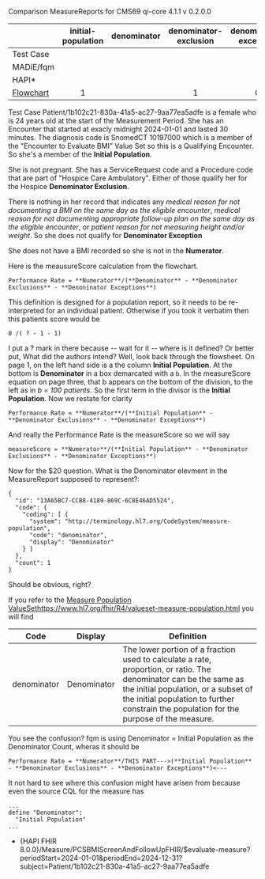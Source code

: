 Comparison MeasureReports for CMS69 qi-core 4.1.1 v 0.2.0.0

|   |initial-population|denominator|denominator-exclusion|denominator-exception|numerator|measureScore|
|---|:----------------:|:---------:|:-------------------:|:-------------------:|:-------:|:----------:|
|Test Case|            |           |                     |                     |         |            |
|MADiE/fqm|            |           |                     |                     |         |            |
|HAPI*    |            |           |                     |                     |         |            |
|[Flowchart](https://ecqi.healthit.gov/sites/default/files/ecqm/measures/CMS69v13-eCQM-Flow.pdf)|1||1|0|0|null|

Test Case Patient/1b102c21-830a-41a5-ac27-9aa77ea5adfe is a female who is 24 years old at the start of the Measurement Period. She has an Encounter that started at exacly midnight 2024-01-01 and lasted 30 minutes. The diagnosis code is SnomedCT 10197000 which is a member of the "Encounter to Evaluate BMI" Value
Set so this is a Qualifying Encounter. So she's a member of the **Initial Population**. 

She is not pregnant. She has a ServiceRequest code and a Procedure code that are part of "Hospice Care Ambulatory". Either of those qualify her for the Hospice **Denominator Exclusion**. 

There is nothing in her record that indicates any *medical reason for not documenting a BMI on the same day as the eligible encounter*, *medical reason for not documenting appropriate follow-up plan on the same day as the eligible encounter*, or *patient reason for not measuring height and/or weight*. So she does not qualify for **Denominator Exception**

She does not have a BMI recorded so she is not in the **Numerator**. 


Here is the meausureScore calculation from the flowchart. 

```
Performance Rate = **Numerator**/(**Denominator** - **Denominator Exclusions** - **Denoninator Exceptions**)
```
This definition is designed for a population report, so it needs to be re-interpreted for an individual patient. Otherwise if you took it verbatim then this patients score would be 
```
0 /( ? - 1 - 1)
```
I put a ? mark in there because -- wait for it -- where is it defined? Or better put, What did the authors intend? Well, look back through the flowsheet. On page 1, on the left hand side is a the column **Initial Population**. At the bottom is **Denominator** in a box demarcated with a `b`. In the measureScore equation on page three, that b appears on the bottom of the division, to the left as in *b = 100 patients*. So the first term in the divisor is the **Initial Population**. Now we restate for clarity

```
Performance Rate = **Numerator**/(**Initial Population** - **Denominator Exclusions** - **Denominator Exceptions**)
```

And really the Performance Rate is the measureScore so we will say

```
measureScore = **Numerator**/(**Initial Population** - **Denominator Exclusions** - **Denominator Exceptions**)
```

Now for the $20 question. What is the Denominator elevment in the MeasureReport supposed to represent?:
```
{
  "id": "13A65BC7-CCB8-4189-869C-6C8E46AD5524",
  "code": {
    "coding": [ {
      "system": "http://terminology.hl7.org/CodeSystem/measure-population",
      "code": "denominator",
      "display": "Denominator"
    } ]
  },
  "count": 1
}
```

Should be obvious, right? 

If you refer to the [Measure Population ValueSet]()https://www.hl7.org/fhir/R4/valueset-measure-population.html you will find

|Code|Display|Definition|
|----|-------|----------|
|denominator|Denominator|The lower portion of a fraction used to calculate a rate, proportion, or ratio. The denominator can be the same as the initial population, or a subset of the initial population to further constrain the population for the purpose of the measure.|

You see the confusion? fqm is using Denominator = Initial Population as the Denominator Count, wheras it should be 

```
Performance Rate = **Numerator**/THIS PART--->(**Initial Population** - **Denominator Exclusions** - **Denominator Exceptions**)<---
```

It not hard to see where this confusion might have arisen from because even the source CQL for the measure has
```
...
define "Denominator":
  "Initial Population"
...
```


* {HAPI FHIR 8.0.0}/Measure/PCSBMIScreenAndFollowUpFHIR/$evaluate-measure?periodStart=2024-01-01&periodEnd=2024-12-31?subject=Patient/1b102c21-830a-41a5-ac27-9aa77ea5adfe